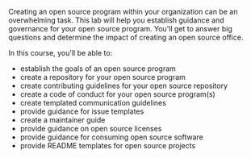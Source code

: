 Creating an open source program within your organization can be an overwhelming task. This lab will help you establish guidance and governance for your open source program. You'll get to answer big questions and determine the impact of creating an open source office. 

In this course, you'll be able to:
- establish the goals of an open source program
- create a repository for your open source program
- create contributing guidelines for your open source repository
- create a code of conduct for your open source program(s)
- create templated communication guidelines
- provide guidance for issue templates
- create a maintainer guide
- provide guidance on open source licenses
- provide guidance for consuming open source software
- provide README templates for open source projects
